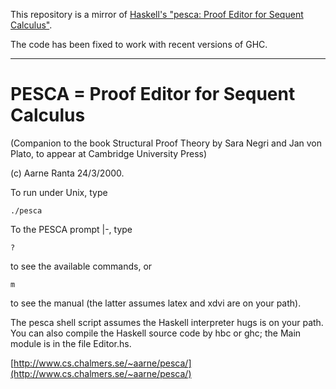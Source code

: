 This repository is a mirror of [Haskell's "pesca: Proof Editor for Sequent
Calculus"](https://hackage.haskell.org/package/pesca).

The code has been fixed to work with recent versions of GHC.

---

# PESCA = Proof Editor for Sequent Calculus

(Companion to the book Structural Proof Theory by Sara Negri and Jan von Plato,
to appear at Cambridge University Press)

(c) Aarne Ranta 24/3/2000.

To run under Unix, type

    ./pesca

To the PESCA prompt |-, type

    ?

to see the available commands, or

    m

to see the manual (the latter assumes latex and xdvi are on your path).

The pesca shell script assumes the Haskell interpreter hugs is on your path.
You can also compile the Haskell source code by hbc or ghc; the Main module is
in the file Editor.hs.

[http://www.cs.chalmers.se/~aarne/pesca/](http://www.cs.chalmers.se/~aarne/pesca/)
